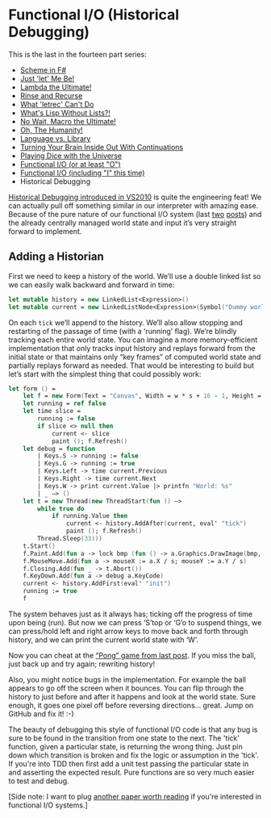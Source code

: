 # Functional I/O (Historical Debugging)

This is the last in the fourteen part series:

* [Scheme in F#](Docs/intro.md)
* [Just 'let' Me Be!](let.md)
* [Lambda the Ultimate!](lambda.md)
* [Rinse and Recurse](recurse.md)
* [What 'letrec' Can't Do](letstar.md)
* [What's Lisp Without Lists?!](lists.md)
* [No Wait, Macro the Ultimate!](macros.md)
* [Oh, The Humanity!](mutation.md)
* [Language vs. Library](library.md)
* [Turning Your Brain Inside Out With Continuations](continuations.md)
* [Playing Dice with the Universe](amb.md)
* [Functional I/O (or at least "O")](functional_o.md)
* [Functional I/O (including "I" this time)](functional_i.md)
* Historical Debugging

[Historical Debugging introduced in VS2010](http://channel9.msdn.com/posts/VisualStudio/Historical-Debugger-and-Test-Impact-Analysis-in-Visual-Studio-Team-System-2010/) is quite the engineering feat! We can actually pull off something similar in our interpreter with amazing ease. Because of the pure nature of our functional I/O system (last [two](functional_o.md) [posts](functional_i.md)) and the already centrally managed world state and input it’s very straight forward to implement.

## Adding a Historian

First we need to keep a history of the world. We’ll use a double linked list so we can easily walk backward and forward in time:

``` fsharp
let mutable history = new LinkedList<Expression>() 
let mutable current = new LinkedListNode<Expression>(Symbol("Dummy world")) 
```

On each `tick` we’ll append to the history. We’ll also allow stopping and restarting of the passage of time (with a ‘running’ flag). We’re blindly tracking each entire world state. You can imagine a more memory-efficient implementation that only tracks input history and replays forward from the initial state or that maintains only “key frames” of computed world state and partially replays forward as needed. That would be interesting to build but let’s start with the simplest thing that could possibly work:

``` fsharp
let form () = 
    let f = new Form(Text = "Canvas", Width = w * s + 16 - 1, Height = h * s + 38 - 1, Visible = true) 
    let running = ref false 
    let time slice = 
        running := false 
        if slice <> null then 
            current <- slice 
            paint (); f.Refresh() 
    let debug = function 
        | Keys.S -> running := false 
        | Keys.G -> running := true 
        | Keys.Left -> time current.Previous 
        | Keys.Right -> time current.Next 
        | Keys.W -> print current.Value |> printfn "World: %s" 
        | _ –> () 
    let t = new Thread(new ThreadStart(fun () –> 
        while true do 
            if running.Value then 
                current <- history.AddAfter(current, eval' "tick") 
                paint (); f.Refresh() 
        Thread.Sleep(33))) 
    t.Start() 
    f.Paint.Add(fun a -> lock bmp (fun () -> a.Graphics.DrawImage(bmp, 0, 0))) 
    f.MouseMove.Add(fun a -> mouseX := a.X / s; mouseY := a.Y / s) 
    f.Closing.Add(fun _ -> t.Abort()) 
    f.KeyDown.Add(fun a -> debug a.KeyCode) 
    current <- history.AddFirst(eval' "init") 
    running := true 
    f
```

The system behaves just as it always has; ticking off the progress of time upon being (run). But now we can press ‘S’top or ‘G’o to suspend things, we can press/hold left and right arrow keys to move back and forth through history, and we can print the current world state with ‘W’.

Now you can cheat at the [“Pong” game from last post](functional_i.md). If you miss the ball, just back up and try again; rewriting history!

Also, you might notice bugs in the implementation. For example the ball appears to go off the screen when it bounces. You can flip through the history to just before and after it happens and look at the world state. Sure enough, it goes one pixel off before reversing directions… great. Jump on GitHub and fix it! :-)

The beauty of debugging this style of functional I/O code is that any bug is sure to be found in the transition from one state to the next. The 'tick' function, given a particular state, is returning the wrong thing. Just pin down which transition is broken and fix the logic or assumption in the 'tick'. If you're into TDD then first add a unit test passing the particular state in and asserting the expected result. Pure functions are so very much easier to test and debug.

[Side note: I want to plug [another paper worth reading](http://citeseerx.ist.psu.edu/viewdoc/download;jsessionid=3041C7F2E6F57CAE760DCAA30CFD96FC?doi=10.1.1.49.695&rep=rep1&type=pdf) if you're interested in functional I/O systems.]
